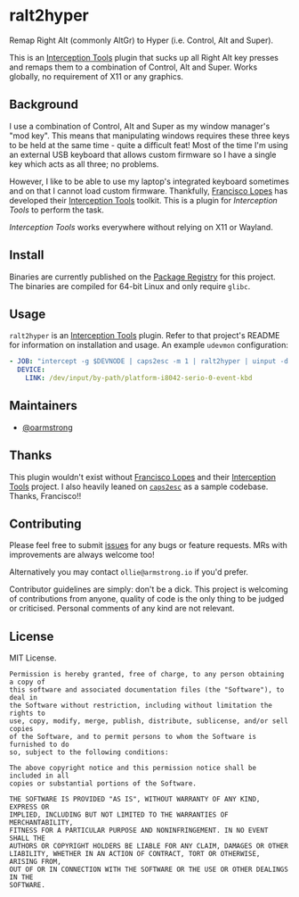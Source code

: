 # ralt2hyper

Remap Right Alt (commonly AltGr) to Hyper (i.e. Control, Alt and Super).

This is an [Interception Tools](https://gitlab.com/interception/linux/tools)
plugin that sucks up all Right Alt key presses and remaps them to a combination
of Control, Alt and Super. Works globally, no requirement of X11 or any
graphics.

## Background

I use a combination of Control, Alt and Super as my window manager's "mod key".
This means that manipulating windows requires these three keys to be held at the
same time - quite a difficult feat! Most of the time I'm using an external USB
keyboard that allows custom firmware so I have a single key which acts as all
three; no problems.

However, I like to be able to use my laptop's integrated keyboard sometimes and
on that I cannot load custom firmware. Thankfully, [Francisco Lopes](https://gitlab.com/oblitum)
has developed their [Interception Tools](https://gitlab.com/interception/linux/tools)
toolkit. This is a plugin for _Interception Tools_ to perform the task.

_Interception Tools_ works everywhere without relying on X11 or Wayland.

## Install

Binaries are currently published on the
[Package Registry](https://gitlab.com/oarmstrong/ralt2hyper/-/packages) for
this project. The binaries are compiled for 64-bit Linux and only require
`glibc`.

## Usage

`ralt2hyper` is an [Interception Tools](https://gitlab.com/interception/linux/tools)
plugin. Refer to that project's README for information on installation and
usage. An example `udevmon` configuration:

``` yaml
- JOB: "intercept -g $DEVNODE | caps2esc -m 1 | ralt2hyper | uinput -d $DEVNODE"
  DEVICE:
    LINK: /dev/input/by-path/platform-i8042-serio-0-event-kbd
```

## Maintainers

- [@oarmstrong](https://gitlab.com/oarmstrong)

## Thanks

This plugin wouldn't exist without [Francisco Lopes](https://gitlab.com/oblitum)
and their [Interception Tools](https://gitlab.com/interception/linux/tools)
project. I also heavily leaned on
[`caps2esc`](https://gitlab.com/interception/linux/plugins/caps2esc) as a sample
codebase. Thanks, Francisco!!

## Contributing

Please feel free to submit
[issues](https://gitlab.com/oarmstrong/ralt2hyper/-/issues/new) for any bugs or
feature requests. MRs with improvements are always welcome too!

Alternatively you may contact `ollie@armstrong.io` if you'd prefer.

Contributor guidelines are simply: don't be a dick. This project is welcoming
of contributions from anyone, quality of code is the only thing to be judged or
criticised. Personal comments of any kind are not relevant.

## License

MIT License.

```
Permission is hereby granted, free of charge, to any person obtaining a copy of
this software and associated documentation files (the "Software"), to deal in
the Software without restriction, including without limitation the rights to
use, copy, modify, merge, publish, distribute, sublicense, and/or sell copies
of the Software, and to permit persons to whom the Software is furnished to do
so, subject to the following conditions:

The above copyright notice and this permission notice shall be included in all
copies or substantial portions of the Software.

THE SOFTWARE IS PROVIDED "AS IS", WITHOUT WARRANTY OF ANY KIND, EXPRESS OR
IMPLIED, INCLUDING BUT NOT LIMITED TO THE WARRANTIES OF MERCHANTABILITY,
FITNESS FOR A PARTICULAR PURPOSE AND NONINFRINGEMENT. IN NO EVENT SHALL THE
AUTHORS OR COPYRIGHT HOLDERS BE LIABLE FOR ANY CLAIM, DAMAGES OR OTHER
LIABILITY, WHETHER IN AN ACTION OF CONTRACT, TORT OR OTHERWISE, ARISING FROM,
OUT OF OR IN CONNECTION WITH THE SOFTWARE OR THE USE OR OTHER DEALINGS IN THE
SOFTWARE.
```
